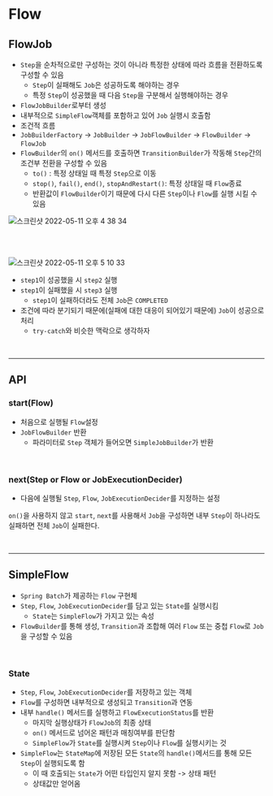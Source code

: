 # Flow

## FlowJob
- `Step`을 순차적으로만 구성하는 것이 아니라 특정한 상태에 따라 흐름을 전환하도록 구성할 수 있음
	- `Step`이 실패해도 `Job`은 성공하도록 해야하는 경우
	- 특정 `Step`이 성공했을 때 다음 `Step`을 구분해서 실행해야하는 경우
- `FlowJobBuilder`로부터 생성
- 내부적으로 `SimpleFlow`객체를 포함하고 있어 `Job` 실행시 호출함
- 조건적 흐름
- `JobBuilderFactory` -> `JobBuilder` -> `JobFlowBuilder` -> `FlowBuilder` -> `FlowJob`
- `FlowBuilder`의 `on()` 메서드를 호출하면 `TransitionBuilder`가 작동해 `Step`간의 조건부 전환을 구성할 수 있음
	- `to()` : 특정 상태일 때 특정 `Step`으로 이동
	- `stop()`, `fail()`, `end()`, `stopAndRestart()`: 특정 상태일 때 `Flow`종료
	- 반환값이 `FlowBuilder`이기 때문에 다시 다른 `Step`이나 `Flow`를 실행 시킬 수 있음

![스크린샷 2022-05-11 오후 4 38 34](https://user-images.githubusercontent.com/60773356/168428674-f3a218f9-9adf-47e7-8f27-92d454e1bb31.png)

<br>
<br>


![스크린샷 2022-05-11 오후 5 10 33](https://user-images.githubusercontent.com/60773356/168428678-49fa3d63-a10e-4f56-a7fa-67613c3e4e5c.png)
- `step1`이 성공했을 시 `step2` 실행
- `step1`이 실패했을 시 `step3` 실행
	- `step1`이 실패하더라도 전체 `Job`은 `COMPLETED`
- 조건에 따라 분기되기 때문에(실패에 대한 대응이 되어있기 때문에) `Job`이 성공으로 처리
	- `try-catch`와 비슷한 맥락으로 생각하자

<br>

---

## API

### start(Flow) 
- 처음으로 실행될 `Flow`설정
- `JobFlowBuilder` 반환
	- 파라미터로 `Step` 객체가 들어오면 `SimpleJobBuilder`가 반환

<br>

### next(Step or Flow or JobExecutionDecider)
- 다음에 실행될 `Step`, `Flow`, `JobExecutionDecider`를 지정하는 설정


`on()`을 사용하지 않고 `start`, `next`를 사용해서 `Job`을 구성하면 내부 `Step`이 하나라도 실패하면 전체 `Job`이 실패한다.

<br>

---

## SimpleFlow
- `Spring Batch`가 제공하는 `Flow` 구현체
- `Step`, `Flow`, `JobExecutionDecider`를 담고 있는 `State`를 실행시킴
	- `State`는 `SimpleFlow`가 가지고 있는 속성
- `FlowBuilder`를 통해 생성, `Transition`과 조합해 여러 `Flow` 또는 중첩 `Flow`로 `Job`을 구성할 수 있음

<br>


### State
-  `Step`, `Flow`, `JobExecutionDecider`를 저장하고 있는 객체
- `Flow`를 구성하면 내부적으로 생성되고 `Transition`과 연동
- 내부 `handle()` 메서드를 실행하고 `FlowExecutionStatus`를 반환
	- 마지막 실행상태가 `FlowJob`의 최종 상태
	- `on()` 메서드로 넘어온 패턴과 매칭여부를 판단함
	- `SimpleFlow`가 `State`를 실행시켜 `Step`이나 `Flow`를 실행시키는 것
- `SimpleFlow`는 `StateMap`에 저장된 모든 `State`의 `handle()`메서드를 통해 모든 `Step`이 실행되도록 함
	- 이 때 호출되는 `State`가 어떤 타입인지 알지 못함 -> 상태 패턴
	- 상태값만 얻어옴
